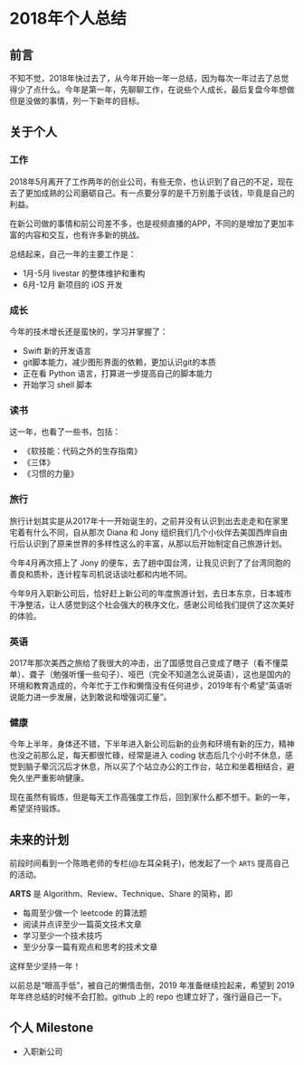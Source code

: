 # 2018年个人总结

## 前言
不知不觉，2018年快过去了，从今年开始一年一总结，因为每次一年过去了总觉得少了点什么。今年是第一年，先聊聊工作，在说些个人成长，最后复盘今年想做但是没做的事情，列一下新年的目标。

## 关于个人

### 工作
2018年5月离开了工作两年的创业公司，有些无奈，也认识到了自己的不足，现在去了更加成熟的公司磨砺自己。有一点要分享的是千万别羞于谈钱，毕竟是自己的利益。

在新公司做的事情和前公司差不多，也是视频直播的APP，不同的是增加了更加丰富的内容和交互，也有许多新的挑战。

总结起来，自己一年的主要工作是：

 * 1月-5月 livestar 的整体维护和重构
 * 6月-12月 新项目的 iOS 开发

### 成长
今年的技术增长还是蛮快的，学习并掌握了：

* Swift 新的开发语言
* git脚本能力，减少图形界面的依赖，更加认识git的本质
* 正在看 Python 语言，打算进一步提高自己的脚本能力
* 开始学习 shell 脚本

### 读书
这一年，也看了一些书，包括：

* 《软技能：代码之外的生存指南》
* 《三体》
* 《习惯的力量》

### 旅行

旅行计划其实是从2017年十一开始诞生的，之前并没有认识到出去走走和在家里宅着有什么不同，自从那次 Diana 和 Jony 组织我们几个小伙伴去美国西岸自由行后认识到了原来世界的多样性这么的丰富，从那以后开始制定自己旅游计划。

今年4月再次搭上了 Jony 的便车，去了趟中国台湾，让我见识到了了台湾同胞的善良和质朴，连计程车司机说话谈吐都和内地不同。

今年9月入职新公司后，恰好赶上新公司的年度旅游计划，去日本东京，日本城市干净整洁，让人感觉到这个社会强大的秩序文化，感谢公司给我们提供了这次美好的体验。

### 英语

2017年那次美西之旅给了我很大的冲击，出了国感觉自己变成了瞎子（看不懂菜单）、聋子（勉强听懂一些句子）、哑巴（完全不知道怎么说英语），这也是国内的环境和教育造成的，今年忙于工作和懒惰没有任何进步，2019年有个希望“英语听说能力进一步发展，达到敢说和增强词汇量”。

### 健康

今年上半年，身体还不错，下半年进入新公司后新的业务和环境有新的压力，精神也没之前那么足，每天都很忙碌，经常是进入 coding 状态后几个小时不休息，感觉到脑子晕沉沉后才休息，所以买了个站立办公的工作台，站立和坐着相结合，避免久坐严重影响健康。

现在虽然有锻炼，但是每天工作高强度工作后，回到家什么都不想干。新的一年，希望坚持锻炼。

## 未来的计划

前段时间看到一个陈皓老师的专栏(@左耳朵耗子)，他发起了一个 ` ARTS ` 提高自己的活动。

**ARTS** 是 Algorithm、Review、Technique、Share 的简称，即

* 每周至少做一个 leetcode 的算法题
* 阅读并点评至少一篇英文技术文章
* 学习至少一个技术技巧
* 至少分享一篇有观点和思考的技术文章

这样至少坚持一年！

以前总是“眼高手低”，被自己的懒惰击倒，2019 年准备继续捡起来，希望到 2019 年年终总结的时候不会打脸。github 上的 repo 也建立好了，强行逼自己一下。

## 个人 Milestone

* 入职新公司

